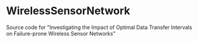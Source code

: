 # WirelessSensorNetwork

Source code for "Investigating the Impact of Optimal Data Transfer Intervals on Failure-prone Wireless Sensor Networks"
